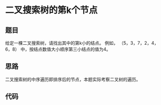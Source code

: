 
# 二叉搜索树的第k个节点

## 题目
给定一棵二叉搜索树，请找出其中的第k小的结点。 例如， （5，3，7，2，4，6，8） 中，按结点数值大小顺序第三小结点的值为4。

## 思路
二叉搜索树的中序遍历即排序后的节点，本题实际考察二叉树的遍历。

## 代码
